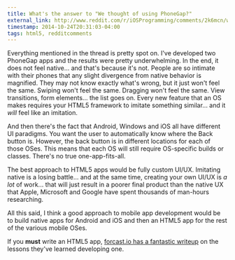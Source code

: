```yaml
---
title: What's the answer to "We thought of using PhoneGap?"
external_link: http://www.reddit.com/r/iOSProgramming/comments/2k6mcn/whats_the_answer_to_we_thought_of_using_phonegap/
timestamp: 2014-10-24T20:31:03-04:00
tags: html5, redditcomments
---
```


Everything mentioned in the thread is pretty spot on. I've developed two
PhoneGap apps and the results were pretty underwhelming. In the end, it does
not feel native... and that's because it's not. People are so intimate with
their phones that any slight divergence from native behavior is magnified. They
may not know exactly what's wrong, but it just won't feel the same. Swiping
won't feel the same. Dragging won't feel the same. View transitions, form
elements... the list goes on. Every new feature that an OS makes requires your
HTML5 framework to imitate something similar... and it *will* feel like an
imitation.

And then there's the fact that Android, Windows and iOS all have different UI
paradigms. You want the user to automatically know where the Back button is.
However, the back button is in different locations for each of those OSes. This
means that each OS will still require OS-specific builds or classes. There's no
true one-app-fits-all.

The best approach to HTML5 apps would be fully custom UI/UX. Imitating native
is a losing battle... and at the same time, creating your own UI/UX is *a lot*
of work... that will just result in a poorer final product than the native UX
that Apple, Microsoft and Google have spent thousands of man-hours researching.

All this said, I think a good approach to mobile app development would be to
build native apps for Android and iOS and then an HTML5 app for the rest of the
various mobile OSes.

If you **must** write an HTML5 app, [forcast.io has a fantastic
writeup][webapp] on the lessons they've learned developing one.

[webapp]: http://blog.forecast.io/its-not-a-web-app-its-an-app-you-install-from-the-web/
